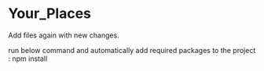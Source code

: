 # Your_Places
Add files again with new changes.

run below command and automatically add required packages to the project :
npm install 
